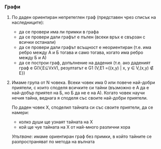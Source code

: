 ### Графи

1. По даден ориентиран непретеглен граф (представен чрез списък на наследниците):
     * да се провери има ли примки в графа
     * да се провери дали графът е пълен (всеки връх е свързан с всички останали)
     * да се провери дали графът всъщност е неориентиран (т.е. има ребро между А и Б тогава и само тогава, когато има ребро между Б и А)
     * да се построи граф, допълнение на дадения (т.е. ако даденият граф е G(V,E⊆VxV), резултатът е G1 (V,E1 ={(x,y) | x, y ∈ V,(x,y) ∉ E})

2. Имаме група от N човека. Всеки човек има 0 или повече най-добри приятели, с които споделя всичките си тайни (възможно е А да е най-добър приятел на Б, но Б да не е на А). Когато човек научи нечия тайна, веднага я споделя със своите най-добри приятели.

   По даден човек Х, споделил тайната си със своите приятели, да се намери:
     * колко души ще узнаят тайната на Х
     * кой ще чуе тайната на Х от най-много различни хора

   *Упътване*: имаме ориентиран граф без примки, в който тайните се разпространяват по метода на вълната
